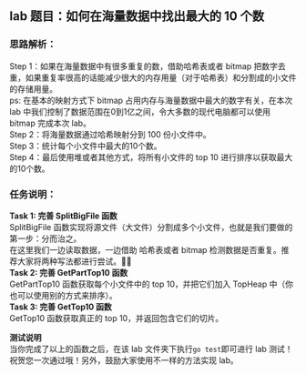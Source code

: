 ## lab 题目：如何在海量数据中找出最大的 10 个数
### 思路解析：
Step 1：如果在海量数据中有很多重复的数，借助哈希表或者 bitmap 把数字去重，如果重复率很高的话能减少很大的内存用量（对于哈希表）和分割成的小文件的存储用量。<br>
ps: 在基本的映射方式下 bitmap 占用内存与海量数据中最大的数字有关，在本次 lab 中我们控制了数据范围在0到1亿之间，令大多数的现代电脑都可以使用 bitmap 完成本次 lab。<br>
Step 2：将海量数据通过哈希映射分到 100 份小文件中。<br>
Step 3：统计每个小文件中最大的10个数。<br>
Step 4：最后使用堆或者其他方式，将所有小文件的 top 10 进行排序以获取最大的10个数。

### 任务说明：
**Task 1: 完善 SplitBigFile 函数**<br>
SplitBigFile 函数实现将源文件（大文件）分割成多个小文件，也就是我们要做的第一步：分而治之。<br>
在这里我们一边读取数据，一边借助 哈希表或者 bitmap 检测数据是否重复。推荐大家将两种写法都进行尝试。🍭🍭 <br>
**Task 2: 完善 GetPartTop10 函数**<br>
GetPartTop10 函数获取每个小文件中的 top 10，并把它们加入 TopHeap 中（你也可以使用别的方式来排序）。<br>
**Task 3: 完善 GetTop10 函数**<br>
GetTop10 函数获取真正的 top 10，并返回包含它们的切片。

**测试说明**<br>
当你完成了以上的函数之后，在该 lab 文件夹下执行`go test`即可进行 lab 测试！祝贺您一次通过哦！另外，鼓励大家使用不一样的方法实现 lab。
